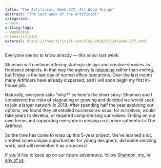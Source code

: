 ```yaml
---
title: "The Artificial, Week 277: All Good Things"
abstract: "The last week of The Artificial"
categories:
- work
writing-tags:
- weeknotes
- theartificial
external: https://theartificial.com/blog/2018/07/24/week-277.html
---
```


Everyone seems to know already — this is our last week.

Shannon will continue offering strategic design and creative services as freelance projects. In that way the agency is [rebooting](https://artificial.design/) rather than ending, but Friday is the last day of normal office operations. Over the last month many Artificers have already dispersed, and I will soon begin my first in-house job.

Naturally, everyone asks "why?" so here's the short story: Shannon and I considered the risks of stagnating or growing and decided we would seek to join a larger network in 2018. After spending half the year exploring our options, we found they all entailed business-as-usual for ourselves, would take years to develop, or required compromising our values. Ending on our own terms and supporting everyone in moving on is more authentic to The Artificial.

So the time has come to wrap up this 5-year project. We've learned a lot, created some unique opportunities for young designers, did some amazing work, and will remember it as a success!

If you'd like to keep up on our future adventures, follow [Shannon](https://shannonethomas.com/), [me](https://hans.gerwitz.com/), or [any of us](https://theartificial.com/people/).
